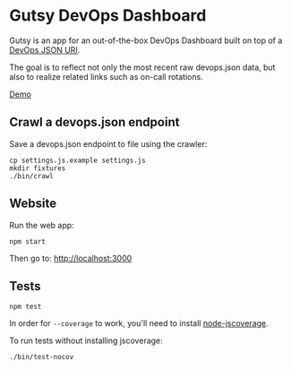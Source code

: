 # Gutsy DevOps Dashboard

Gutsy is an app for an out-of-the-box DevOps Dashboard built on top of a
[DevOps JSON URI](/racker/devopsjson).

The goal is to reflect not only the most recent raw devops.json data,
but also to realize related links such as on-call rotations.

[Demo](http://gutsy.nodejitsu.com/)

## Crawl a devops.json endpoint

Save a devops.json endpoint to file using the crawler:

```
cp settings.js.example settings.js
mkdir fixtures
./bin/crawl
```

## Website

Run the web app:

```
npm start
```

Then go to: [http://localhost:3000](http://localhost:3000)

## Tests

```
npm test
```

In order for `--coverage` to work, you'll need to install [node-jscoverage](https://github.com/Kami/node-jscoverage ).

To run tests without installing jscoverage:

```
./bin/test-nocov
```
